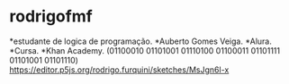 # rodrigofmf
*estudante de logica de programação.
*Auberto Gomes Veiga.
*Alura.
*Cursa.
*Khan Academy.
(01100010 01101001 01110100 01100011 01101111 01101001 01101110)
https://editor.p5js.org/rodrigo.furquini/sketches/MsJgn6l-x
